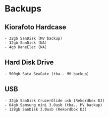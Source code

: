# Backups

## Kiorafoto Hardcase
	- 32gb SanDisk (MV backup)
	- 32gb SanDisk (NA)
	- 4gb DaneElec (NA)

## Hard Disk Drive
	- 500gb Sata SeaGate (tba.. MV backup)
	
## USB
	- 32gb SanDisk CruzerGlide usb (Rekordbox DJ)
	- 64gb Samsung mini 3.0usb (tba.. MV backup)
	- 128gb SanDisk 3.0usb (Rekordbox DJ)
